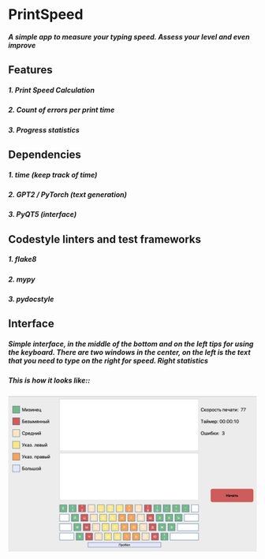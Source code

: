 # PrintSpeed
##### A simple app to measure your typing speed. Assess your level and even improve 
## Features
##### 1. Print Speed ​​Calculation
##### 2. Count of errors per print time
##### 3. Progress statistics
## Dependencies 
##### 1. time (keep track of time)
##### 2. GPT2 / PyTorch (text generation)
##### 3. PyQT5 (interface)
## Codestyle linters and test frameworks
##### 1. flake8
##### 2. mypy
##### 3. pydocstyle
## Interface
##### Simple interface, in the middle of the bottom and on the left tips for using the keyboard.  There are two windows in the center, on the left is the text that you need to type on the right for speed.  Right statistics
##### This is how it looks like::
![Иллюстрация к проекту](https://github.com/Sanya787/SpeedPrint/blob/main/project_image.png)

